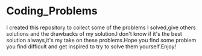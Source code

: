 # Coding_Problems
I created this repository to collect some of the problems I solved,give others solutions and the drawbacks of my solution.I don't know if it's the best solution always,it's my take on these problems.Hope you find some problem you find difficult and get inspired to try  to solve them yourself.Enjoy!
